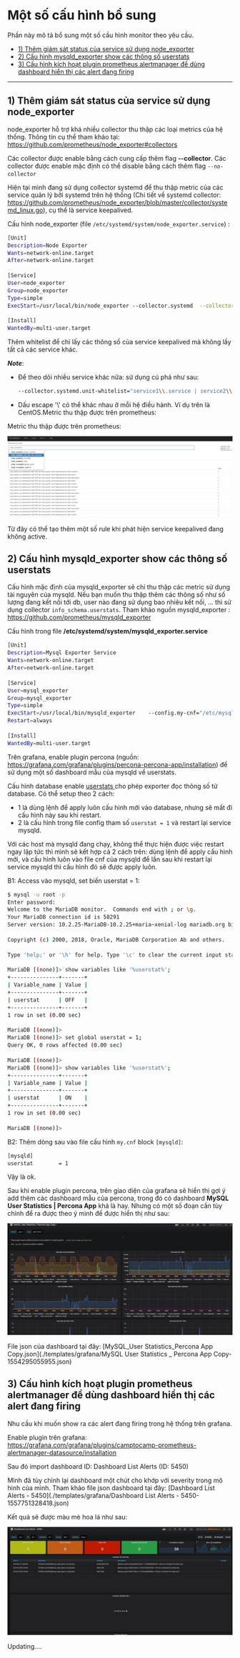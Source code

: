 # Một số cấu hình bổ sung

Phần này mô tả bổ sung một số cầu hình monitor theo yêu cầu. 

- [1) Thêm giám sát status của service sử dụng node_exporter ](#1)
- [2) Cấu hình mysqld_exporter show các thông số userstats](#2)
- [3) Cấu hình kích hoạt plugin prometheus alertmanager để dùng dashboard hiển thị các alert đang firing](#3)

---

<a name = "1"></a>

## 1) Thêm giám sát status của service sử dụng node_exporter 

node_exporter hỗ trợ khá nhiều collector thu thập các loại metrics của hệ thống. Thông tin cụ thể tham khảo tại: https://github.com/prometheus/node_exporter#collectors

Các collector được enable bằng cách cung cấp thêm flag **--collector**. Các collector được enable mặc định có thể disable bằng cách thêm flag `--no-collector`

Hiện tại mình đang sử dụng collector systemd để thu thập metric của các service quản lý bởi systemd trên hệ thống (Chi tiết về systemd collector: https://github.com/prometheus/node_exporter/blob/master/collector/systemd_linux.go), cụ thể là service keepalived. 

Cấu hình node_exporter (file `/etc/systemd/system/node_exporter.service`) : 

```bash
[Unit]
Description=Node Exporter
Wants=network-online.target
After=network-online.target
 
[Service]
User=node_exporter
Group=node_exporter
Type=simple
ExecStart=/usr/local/bin/node_exporter --collector.systemd  --collector.systemd.unit-whitelist="keepalived\\.service"
 
[Install]
WantedBy=multi-user.target
```

Thêm whitelist để chỉ lấy các thông số của service keepalived mà không lấy tất cả các service khác. 

***Note***: 

- Để theo dõi nhiều service khác nữa: sử dụng cú phá như sau: 

  ```bash
  --collector.systemd.unit-whitelist="service1\\.service | service2\\.service | ... | service_n\\.service"
  ```

- Dấu escape '\\' có thể khác nhau ở mỗi hệ điều hành. Ví dụ trên là CentOS.Metric thu thập được trên prometheus: 

Metric thu thập được trên prometheus: 

![img](./images/10.1.png)

Từ đây có thể tạo thêm một số rule khi phát hiện service keepalived đang không active. 

<a name = "2"></a>

## 2) Cấu hình mysqld_exporter show các thông số userstats

Cấu hình mặc định của mysqld_exporter sẽ chỉ thu thập các metric sử dụng tài nguyên của mysqld. Nếu bạn muốn thu thập thêm các thông số như số lượng đang kết nối tới db, user nào đang sử dụng bao nhiêu kết nối, ... thì sử dụng collector `info_schema.userstats`. Tham khảo nguồn mysqld_exporter : https://github.com/prometheus/mysqld_exporter

Cấu hình trong file **/etc/systemd/system/mysqld_exporter.service** 

```bash
[Unit]
Description=Mysql Exporter Service
Wants=network-online.target
After=network-online.target
 
[Service]
User=mysql_exporter
Group=mysql_exporter
Type=simple
ExecStart=/usr/local/bin/mysqld_exporter    --config.my-cnf="/etc/mysqld_exporter/.my.cnf" --collect.info_schema.userstats --collect.info_schema.processlist
Restart=always
 
[Install]
WantedBy=multi-user.target
```

Trên grafana, enable plugin percona (nguồn: https://grafana.com/grafana/plugins/percona-percona-app/installation) để sử dụng một số dashboard mẫu của mysqld vể userstats. 

Cấu hình database enable [userstats ](https://mariadb.com/kb/en/library/documentation/replication/optimization-and-tuning/query-optimizations/statistics-for-optimizing-queries/user-statistics/)cho phép exporter đọc thông số từ database. Có thể setup theo 2 cách: 

- 1 là dùng lệnh để apply luôn cấu hình mới vào database,  nhưng sẽ mất đi cấu hình này sau khi restart. 
- 2 là cấu hình trong file config tham số `userstat = 1` và restart lại service mysqld. 

Với các host mà mysqld đang chạy, không thể thực hiện được việc restart ngay lập tức thì mình sẽ kết hợp cả 2 cách trên: dùng lệnh để apply cấu hình mới, và cấu hình luôn vào file cnf của mysqld để lần sau khi restart lại service mysqld thì cấu hình đó sẽ được apply luôn. 

B1: Access vào mysqld, set biến userstat = 1: 

```bash
$ mysql -u root -p
Enter password:
Welcome to the MariaDB monitor.  Commands end with ; or \g.
Your MariaDB connection id is 58291
Server version: 10.2.25-MariaDB-10.2.25+maria~xenial-log mariadb.org binary distribution
 
Copyright (c) 2000, 2018, Oracle, MariaDB Corporation Ab and others.
 
Type 'help;' or '\h' for help. Type '\c' to clear the current input statement.
 
MariaDB [(none)]> show variables like '%userstat%';
+---------------+-------+
| Variable_name | Value |
+---------------+-------+
| userstat      | OFF   |
+---------------+-------+
1 row in set (0.00 sec)
 
MariaDB [(none)]>
MariaDB [(none)]> set global userstat = 1;
Query OK, 0 rows affected (0.00 sec)
 
MariaDB [(none)]>
MariaDB [(none)]> show variables like '%userstat%';
+---------------+-------+
| Variable_name | Value |
+---------------+-------+
| userstat      | ON    |
+---------------+-------+
1 row in set (0.00 sec)
 
MariaDB [(none)]>
```

B2: Thêm dòng sau vào file cấu hình `my.cnf` block `[mysqld]`: 

```bash
[mysqld]
userstat        = 1
```

Vậy là ok. 

Sau khi enable plugin percona, trên giao diện của grafana sẽ hiển thị gợi ý add thêm các dashboard mẫu của percona, trong đó có dashboard **MySQL User Statistics | Percona App** khá là hay. Nhưng có một số đoạn cần tùy chỉnh để ra được theo ý mình để được hiển thị như sau:

![img](./images/10.2.png)

File json của dashboard tại đây: [MySQL_User Statistics_Percona App Copy.json](./templates/grafana/MySQL User Statistics _ Percona App Copy-1554295055955.json)    

<a name = "3"></a>

## 3) Cấu hình kích hoạt plugin prometheus alertmanager để dùng dashboard hiển thị các alert đang firing

Nhu cầu khi muốn show ra các alert đang firing trong hệ thống trên grafana. 

Enable plugin trên grafana: https://grafana.com/grafana/plugins/camptocamp-prometheus-alertmanager-datasource/installation

Sau đó import dashboard ID: Dashboard List Alerts (ID: 5450) 

Mình đã tùy chỉnh lại dashboard một chút cho khớp với severity trong mô hình của mình. Tham khảo file json dashboard tại đây: [Dashboard List Alerts - 5450](./templates/grafana/Dashboard List Alerts - 5450-1557751328418.json)

Kết quả sẽ được màu mè hoa lá như sau: 

![img](./images/10.3.png)

 Updating....
